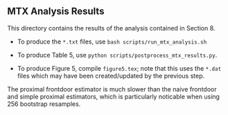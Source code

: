 ## MTX Analysis Results

This directory contains the results of the analysis contained in Section 8. 

* To produce the `*.txt` files, use `bash scripts/run_mtx_analysis.sh`

* To produce Table 5, use `python scripts/postprocess_mtx_results.py`.

* To produce Figure 5, compile `figure5.tex`; note that this uses the `*.dat`
  files which may have been created/updated by the previous step.

The proximal frontdoor estimator is much slower than the naive frontdoor and
simple proximal estimators, which is particularly noticable when using 256
bootstrap resamples.

